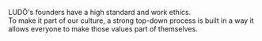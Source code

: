 LUDŌ's founders have a high standard and work ethics.  
To make it part of our culture, a strong top-down process is
built in a way it allows everyone to make those values part of themselves.
